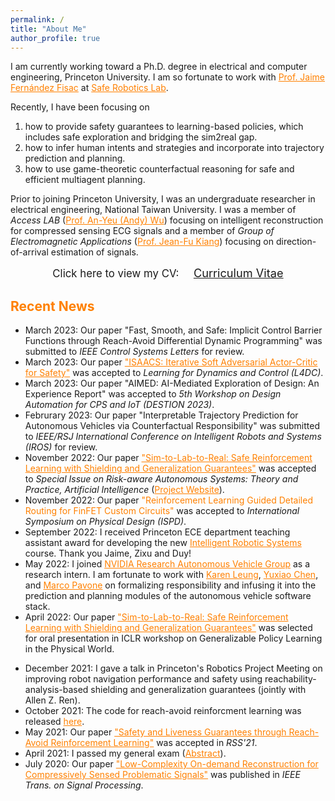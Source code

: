 ```yaml
---
permalink: /
title: "About Me"
author_profile: true
---
```


I am currently working toward a Ph.D. degree in electrical and computer engineering, Princeton University.
I am so fortunate to work with <a href="https://ece.princeton.edu/people/jaime-fernandez-fisac" style="color: rgb(255, 128, 0)"><span>Prof. Jaime Fernández Fisac</span></a> at <a href="https://saferobotics.princeton.edu/" style="color: rgb(255, 128, 0)"><span>Safe Robotics Lab</span></a>.

<!-- how to provide safety and convergence guarantees for learning-based multi-agent reinforcement learning in zero-sum games, and -->
Recently, I have been focusing on
1. how to provide safety guarantees to learning-based policies, which includes safe exploration and bridging the sim2real gap.
2. how to infer human intents and strategies and incorporate into trajectory prediction and planning.
3. how to use game-theoretic counterfactual reasoning for safe and efficient multiagent planning.
<!-- 3. how to infer and distinguish soft and hard constraints in human preferences by asking for ranking feedback on multiple candidate solutions. -->

Prior to joining Princeton University, I was an undergraduate researcher in electrical engineering, National Taiwan University.
I was a member of *Access LAB* (<a href="http://access.ee.ntu.edu.tw/" style="color: rgb(255, 128, 0)">Prof. An-Yeu (Andy) Wu</a>) focusing on intelligent reconstruction for compressed sensing ECG signals and a member of *Group of Electromagnetic Applications* (<a href="http://cc.ee.ntu.edu.tw/~jfkiang/" style="color: rgb(255, 128, 0)">Prof. Jean-Fu Kiang</a>) focusing on direction-of-arrival estimation of signals.

<center>
	<span style="font-size: 120%;">
		Click here to view my CV: &nbsp;&nbsp;&nbsp;
	</span> 
	<a href="/files/CV.pdf" target="_blank" class="btn warning">
		<span style="font-size: 130%;">
			Curriculum Vitae
		</span>
	</a>
</center>

<h2 style="color:#ff8000">
  Recent News
</h2>

* March 2023: Our paper "Fast, Smooth, and Safe: Implicit Control Barrier Functions through Reach-Avoid Differential Dynamic Programming" was submitted to *IEEE Control Systems Letters* for review.
* March 2023: Our paper <a href="https://arxiv.org/abs/2212.03228" style="color: rgb(255, 128, 0)">"ISAACS: Iterative Soft Adversarial Actor-Critic for Safety"</a> was accepted to *Learning for Dynamics and Control (L4DC)*.
* March 2023: Our paper "AIMED: AI-Mediated Exploration of Design: An Experience Report" was accepted to *5th Workshop on Design Automation for CPS and IoT (DESTION 2023)*.
* Februrary 2023: Our paper "Interpretable Trajectory Prediction for Autonomous Vehicles via Counterfactual Responsibility" was submitted to *IEEE/RSJ International Conference on Intelligent Robots and Systems (IROS)* for review.
* November 2022: Our paper <a href="https://www.sciencedirect.com/science/article/abs/pii/S0004370222001515" style="color: rgb(255, 128, 0)">"Sim-to-Lab-to-Real: Safe Reinforcement Learning with Shielding and Generalization Guarantees"</a> was accepted to *Special Issue on Risk-aware Autonomous Systems: Theory and Practice, Artificial Intelligence* (<a href="https://sites.google.com/princeton.edu/sim-to-lab-to-real" style="color: rgb(255, 128, 0)">Project Website</a>).
* November 2022: Our paper <span style="color:rgb(255, 128, 0)">"Reinforcement Learning Guided Detailed Routing for FinFET Custom Circuits"</span> was accepted to *International Symposium on Physical Design (ISPD)*.
* September 2022: I received Princeton ECE department teaching assistant award for developing the new <a href="https://ece.princeton.edu/news/robot-trucks-drive-students-solve-real-problems-modern-robotics" style="color: rgb(255, 128, 0)">Intelligent Robotic Systems</a> course. Thank you Jaime, Zixu and Duy!
* May 2022: I joined <a href="https://nvr-avg.github.io/" style="color: rgb(255, 128, 0)">NVIDIA Research Autonomous Vehicle Group</a> as a research intern. I am fortunate to work with <a href="http://faculty.washington.edu/kymleung/" style="color: rgb(255, 128, 0)">Karen Leung</a>, <a href="https://nvr-avg.github.io/author/yuxiao-chen/" style="color: rgb(255, 128, 0)">Yuxiao Chen</a>, and <a href="https://web.stanford.edu/~pavone/" style="color: rgb(255, 128, 0)">Marco Pavone</a> on formalizing responsibility and infusing it into the prediction and planning modules of the autonomous vehicle software stack.
* April 2022: Our paper <a href="https://arxiv.org/abs/2201.08355" style="color: rgb(255, 128, 0)">"Sim-to-Lab-to-Real: Safe Reinforcement Learning with Shielding and Generalization Guarantees"</a> was selected for oral presentation in ICLR workshop on Generalizable Policy Learning in the Physical World.
<!-- <a href="https://ai-workshops.github.io/generalizable-policy-learning-in-the-physical-world/" style="color: rgb(255, 128, 0)">ICLR workshop on Generalizable Policy Learning in the Physical World</a> -->
<!-- * Jan 2022: Our new preprint paper <a href="https://arxiv.org/abs/2201.08355" style="color: rgb(255, 128, 0)">"Sim-to-Lab-to-Real: Safe Reinforcement Learning with Shielding and Generalization Guarantees"</a> was on arXiv (<a href="https://sites.google.com/princeton.edu/sim-to-lab-to-real" style="color: rgb(255, 128, 0)">Project Website</a>). -->
* December 2021: I gave a talk in Princeton's Robotics Project Meeting on improving robot navigation performance and safety using reachability-analysis-based shielding and generalization guarantees (jointly with Allen Z. Ren).
* October 2021: The code for reach-avoid reinforcment learning was released <a href="https://github.com/SafeRoboticsLab/safety_rl" style="color: rgb(255, 128, 0)">here</a>.
* May 2021: Our paper <a href="https://arxiv.org/abs/2112.12288" style="color: rgb(255, 128, 0)">"Safety and Liveness Guarantees through Reach-Avoid Reinforcement Learning"</a> was accepted in *RSS'21*.
* April 2021: I passed my general exam (<a href="https://kaichiehhsu.github.io/posts/general" style="color: rgb(255, 128, 0)">Abstract</a>).
* July 2020: Our paper <a href="https://ieeexplore.ieee.org/document/9131803?fbclid=IwAR3f-I6_L-uqGiHDsFOakNSB4ftMwMWpVJp1IQAyWYX_mSCGwSEK1Co2jB8" style="color: rgb(255, 128, 0)">"Low-Complexity On-demand Reconstruction for Compressively Sensed Problematic Signals"</a> was published in *IEEE Trans. on Signal Processing*.